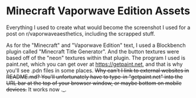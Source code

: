 # Minecraft Vaporwave Edition Assets
 Everything I used to create what would become the screenshot I used for a post on r/vaporwaveaesthetics, including the scrapped stuff.
 
As for the "Minecraft" and "Vaporwave Edition" text, I used a Blockbench plugin called "Minecraft Title Generator". And the button textures were based off of the "neon" textures within that plugin. The program I used is paint.net, which you can get over at https://getpaint.net, and that is why you'll see .pdn files in some places.
~~Why can't I link to external websites in README.md? You'll unfortunately have to type-in "getpaint.net" into the URL bar at the top of your browser window, or maybe bottom on mobile devices.~~ It works now ._.

